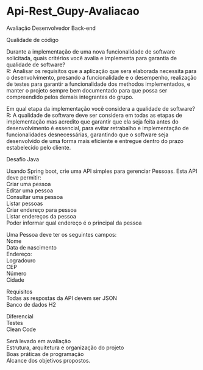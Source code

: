 # Api-Rest_Gupy-Avaliacao
<p class="has-line-data" data-line-start="0" data-line-end="1">Avaliação Desenvolvedor Back-end</p>
<p class="has-line-data" data-line-start="4" data-line-end="5">Qualidade de código</p>
<p class="has-line-data" data-line-start="6" data-line-end="8">Durante a implementação de uma nova funcionalidade de software solicitada, quais critérios você avalia e implementa para garantia de qualidade de software?<br>
R: Analisar os requisitos que a aplicação que sera elaborada necessita para o desenvolvimento, presando a funcionalidade e o desempenho, realização de testes para garantir a funcionalidade dos methodos implementados, e manter o projeto sempre bem documentado para que possa ser compreendido pelos demais integrantes do grupo.</p>
<p class="has-line-data" data-line-start="10" data-line-end="12">Em qual etapa da implementação você considera a qualidade de software?<br>
R: A qualidade de software deve ser considera em todas as etapas de implementação mas acredito que garantir que ela seja feita antes do desenvolvimento é essencial, para evitar retrabalho e implementação de funcionalidades desnecessárias, garantindo que o software seja desenvolvido de uma forma mais eficiente e entregue dentro do prazo estabelecido pelo cliente.</p>
<p class="has-line-data" data-line-start="14" data-line-end="15">Desafio Java</p>
<p class="has-line-data" data-line-start="16" data-line-end="24">Usando Spring boot, crie uma API simples para gerenciar Pessoas. Esta API deve permitir:<br>
Criar uma pessoa<br>
Editar uma pessoa<br>
Consultar uma pessoa<br>
Listar pessoas<br>
Criar endereço para pessoa<br>
Listar endereços da pessoa<br>
Poder informar qual endereço é o principal da pessoa</p>
<p class="has-line-data" data-line-start="25" data-line-end="33">Uma Pessoa deve ter os seguintes campos:<br>
Nome<br>
Data de nascimento<br>
Endereço:<br>
Logradouro<br>
CEP<br>
Número<br>
Cidade</p>
<p class="has-line-data" data-line-start="34" data-line-end="37">Requisitos<br>
Todas as respostas da API devem ser JSON<br>
Banco de dados H2</p>
<p class="has-line-data" data-line-start="38" data-line-end="41">Diferencial<br>
Testes<br>
Clean Code</p>
<p class="has-line-data" data-line-start="42" data-line-end="46">Será levado em avaliação<br>
Estrutura, arquitetura e organização do projeto<br>
Boas práticas de programação<br>
Alcance dos objetivos propostos.</p>
